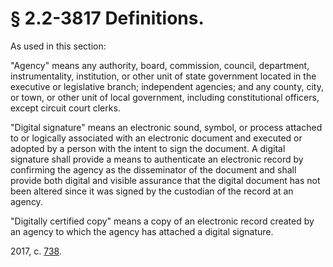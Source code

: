 # § 2.2-3817 Definitions.

<p>As used in this section:</p><p>"Agency" means any authority, board, commission, council, department, instrumentality, institution, or other unit of state government located in the executive or legislative branch; independent agencies; and any county, city, or town, or other unit of local government, including constitutional officers, except circuit court clerks.</p><p>"Digital signature" means an electronic sound, symbol, or process attached to or logically associated with an electronic document and executed or adopted by a person with the intent to sign the document. A digital signature shall provide a means to authenticate an electronic record by confirming the agency as the disseminator of the document and shall provide both digital and visible assurance that the digital document has not been altered since it was signed by the custodian of the record at an agency.</p><p>"Digitally certified copy" means a copy of an electronic record created by an agency to which the agency has attached a digital signature.</p><p>2017, c. <a href='http://lis.virginia.gov/cgi-bin/legp604.exe?171+ful+CHAP0738'>738</a>.</p>